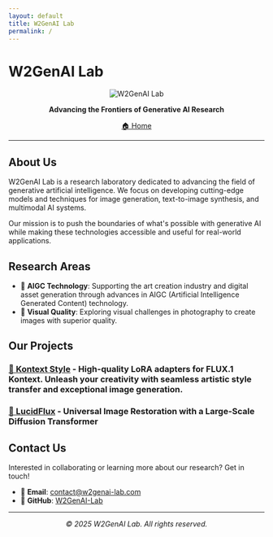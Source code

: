 ```yaml
---
layout: default
title: W2GenAI Lab
permalink: /
---
```


# W2GenAI Lab

<div align="center">

![W2GenAI Lab](https://via.placeholder.com/150x150/667eea/ffffff?text=W2GenAI)

**Advancing the Frontiers of Generative AI Research**

[🏠 Home](https://w2genai-lab.github.io/)

</div>

---

## About Us

W2GenAI Lab is a research laboratory dedicated to advancing the field of generative artificial intelligence. We focus on developing cutting-edge models and techniques for image generation, text-to-image synthesis, and multimodal AI systems.

Our mission is to push the boundaries of what's possible with generative AI while making these technologies accessible and useful for real-world applications.

## Research Areas

- 🎨 **AIGC Technology**: Supporting the art creation industry and digital asset generation through advances in AIGC (Artificial Intelligence Generated Content) technology.
- 🌊 **Visual Quality**: Exploring visual challenges in photography to create images with superior quality.

## Our Projects

### [🚀 Kontext Style](https://huggingface.co/Kontext-Style) - High-quality LoRA adapters for FLUX.1 Kontext. Unleash your creativity with seamless artistic style transfer and exceptional image generation.
### [🚀 LucidFlux](https://github.com/W2GenAI-Lab/W2GenAI-Lab.github.io/tree/main/LucidFlux/index.html) - Universal Image Restoration with a Large-Scale Diffusion Transformer

## Contact Us

Interested in collaborating or learning more about our research? Get in touch!

- 📧 **Email**: [contact@w2genai-lab.com](tye610@connect.hkust-gz.edu.cn)
- 🐙 **GitHub**: [W2GenAI-Lab](https://github.com/W2GenAI-Lab)
<!-- - 📄 **Publications**: [Coming Soon]() -->

---

<div align="center">
  
*© 2025 W2GenAI Lab. All rights reserved.*

</div>